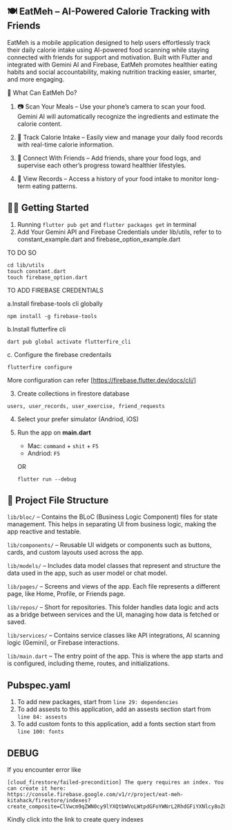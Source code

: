 ## 🍽️ EatMeh – AI-Powered Calorie Tracking with Friends

EatMeh is a mobile application designed to help users effortlessly track their daily calorie intake using AI-powered food scanning while staying connected with friends for support and motivation. Built with Flutter and integrated with Gemini AI and Firebase, EatMeh promotes healthier eating habits and social accountability, making nutrition tracking easier, smarter, and more engaging.

🧠 What Can EatMeh Do?

1. 📷 Scan Your Meals – Use your phone’s camera to scan your food. Gemini AI will automatically recognize the ingredients and estimate the calorie content.

2. 🧾 Track Calorie Intake – Easily view and manage your daily food records with real-time calorie information.

3. 👯 Connect With Friends – Add friends, share your food logs, and supervise each other’s progress toward healthier lifestyles.

4. 📝 View Records – Access a history of your food intake to monitor long-term eating patterns.

## 🧑‍💻 Getting Started

1. Running `flutter pub get` and `flutter packages get` in terminal
2. Add Your Gemini API and Firebase Credentials under lib/utils, refer to to constant_example.dart and firebase_option_example.dart

TO DO SO

```
cd lib/utils
touch constant.dart
touch firebase_option.dart
```

TO ADD FIREBASE CREDENTIALS

a.Install firebase-tools cli globally

```
npm install -g firebase-tools
```

b.Install flutterfire cli

```
dart pub global activate flutterfire_cli
```

c. Configure the firebase credentails

```
flutterfire configure
```

More configuration can refer [https://firebase.flutter.dev/docs/cli/]

3. Create collections in firestore database

```
users, user_records, user_exercise, friend_requests
```

4. Select your prefer simulator (Andriod, iOS)
5. Run the app on **main.dart**

   - Mac: `command` + `shit` + `F5`
   - Andriod: `F5`

   OR

   ```
   flutter run --debug
   ```

## 📁 Project File Structure

`lib/bloc/` – Contains the BLoC (Business Logic Component) files for state management. This helps in separating UI from business logic, making the app reactive and testable.

`lib/components/` – Reusable UI widgets or components such as buttons, cards, and custom layouts used across the app.

`lib/models/` – Includes data model classes that represent and structure the data used in the app, such as user model or chat model.

`lib/pages/` – Screens and views of the app. Each file represents a different page, like Home, Profile, or Friends page.

`lib/repos/` – Short for repositories. This folder handles data logic and acts as a bridge between services and the UI, managing how data is fetched or saved.

`lib/services/` – Contains service classes like API integrations, AI scanning logic (Gemini), or Firebase interactions.

`lib/main.dart` – The entry point of the app. This is where the app starts and is configured, including theme, routes, and initializations.

## Pubspec.yaml

1. To add new packages, start from `line 29: dependencies`
2. To add assests to this application, add an assests section start from `line 84: assests`
3. To add custom fonts to this application, add a fonts section start from `line 100: fonts`

## DEBUG

If you encounter error like

```
[cloud_firestore/failed-precondition] The query requires an index. You can create it here: https://console.firebase.google.com/v1/r/project/eat-meh-kitahack/firestore/indexes?create_composite=ClVwcm9qZWN0cy9lYXQtbWVoLWtpdGFoYWNrL2RhdGFiYXNlcy8oZGVmYXVsdCkvY29sbGVjdGlvbkdyb3Vwcy91c2VyX3JlY29yZHMvaW5kZXhlcy9fEAEaCwoHdXNlclVpZBABGg0KCWNyZWF0ZWRBdBABGgwKCF9fbmFtZV9fEAE
```

Kindly click into the link to create query indexes
